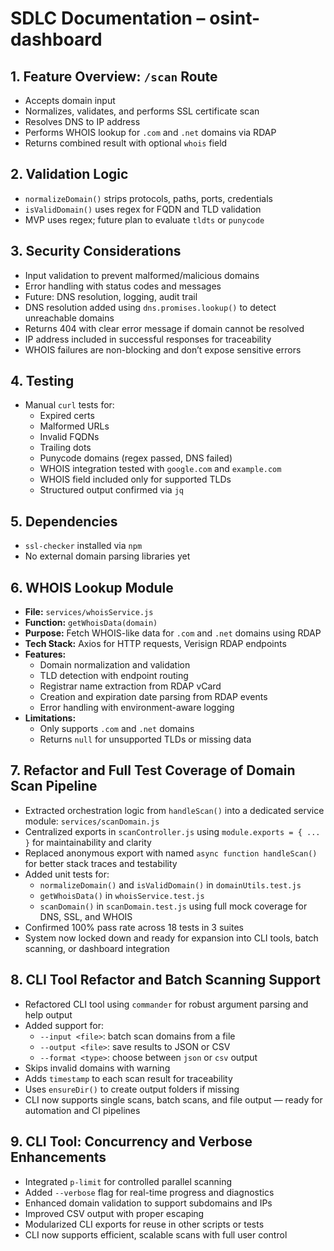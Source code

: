 # SDLC Documentation – osint-dashboard

## 1. Feature Overview: `/scan` Route

- Accepts domain input
- Normalizes, validates, and performs SSL certificate scan
- Resolves DNS to IP address
- Performs WHOIS lookup for `.com` and `.net` domains via RDAP
- Returns combined result with optional `whois` field

## 2. Validation Logic

- `normalizeDomain()` strips protocols, paths, ports, credentials
- `isValidDomain()` uses regex for FQDN and TLD validation
- MVP uses regex; future plan to evaluate `tldts` or `punycode`

## 3. Security Considerations

- Input validation to prevent malformed/malicious domains
- Error handling with status codes and messages
- Future: DNS resolution, logging, audit trail
- DNS resolution added using `dns.promises.lookup()` to detect unreachable domains
- Returns 404 with clear error message if domain cannot be resolved
- IP address included in successful responses for traceability
- WHOIS failures are non-blocking and don’t expose sensitive errors

## 4. Testing

- Manual `curl` tests for:
  - Expired certs
  - Malformed URLs
  - Invalid FQDNs
  - Trailing dots
  - Punycode domains (regex passed, DNS failed)
  - WHOIS integration tested with `google.com` and `example.com`
  - WHOIS field included only for supported TLDs
  - Structured output confirmed via `jq`

## 5. Dependencies

- `ssl-checker` installed via `npm`
- No external domain parsing libraries yet

## 6. WHOIS Lookup Module

- **File:** `services/whoisService.js`
- **Function:** `getWhoisData(domain)`
- **Purpose:** Fetch WHOIS-like data for `.com` and `.net` domains using RDAP
- **Tech Stack:** Axios for HTTP requests, Verisign RDAP endpoints
- **Features:**
  - Domain normalization and validation
  - TLD detection with endpoint routing
  - Registrar name extraction from RDAP vCard
  - Creation and expiration date parsing from RDAP events
  - Error handling with environment-aware logging
- **Limitations:**
  - Only supports `.com` and `.net` domains
  - Returns `null` for unsupported TLDs or missing data

## 7. Refactor and Full Test Coverage of Domain Scan Pipeline

- Extracted orchestration logic from `handleScan()` into a dedicated service module: `services/scanDomain.js`
- Centralized exports in `scanController.js` using `module.exports = { ... }` for maintainability and clarity
- Replaced anonymous export with named `async function handleScan()` for better stack traces and testability
- Added unit tests for:
  - `normalizeDomain()` and `isValidDomain()` in `domainUtils.test.js`
  - `getWhoisData()` in `whoisService.test.js`
  - `scanDomain()` in `scanDomain.test.js` using full mock coverage for DNS, SSL, and WHOIS
- Confirmed 100% pass rate across 18 tests in 3 suites
- System now locked down and ready for expansion into CLI tools, batch scanning, or dashboard integration

## 8. CLI Tool Refactor and Batch Scanning Support

- Refactored CLI tool using `commander` for robust argument parsing and help output
- Added support for:
  - `--input <file>`: batch scan domains from a file
  - `--output <file>`: save results to JSON or CSV
  - `--format <type>`: choose between `json` or `csv` output
- Skips invalid domains with warning
- Adds `timestamp` to each scan result for traceability
- Uses `ensureDir()` to create output folders if missing
- CLI now supports single scans, batch scans, and file output — ready for automation and CI pipelines

## 9. CLI Tool: Concurrency and Verbose Enhancements

- Integrated `p-limit` for controlled parallel scanning
- Added `--verbose` flag for real-time progress and diagnostics
- Enhanced domain validation to support subdomains and IPs
- Improved CSV output with proper escaping
- Modularized CLI exports for reuse in other scripts or tests
- CLI now supports efficient, scalable scans with full user control
